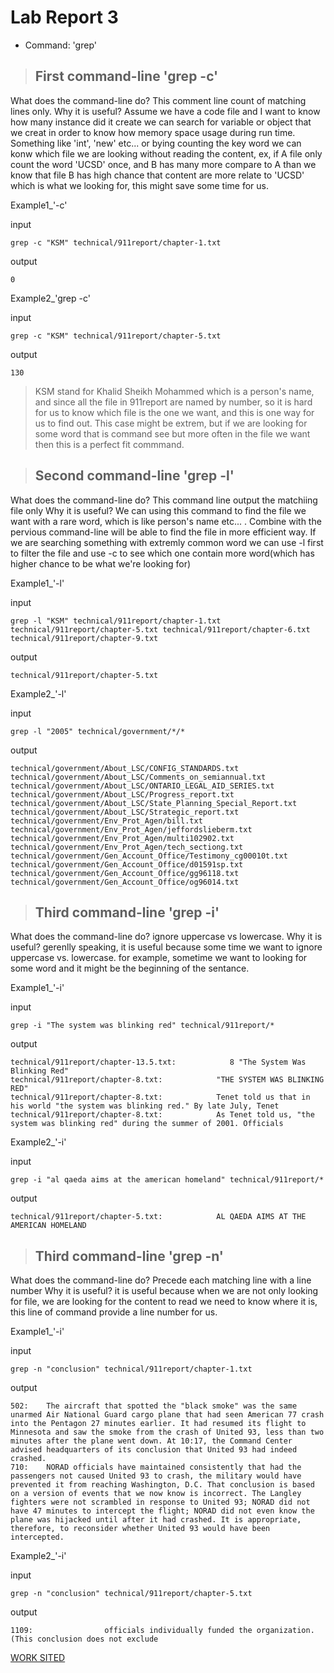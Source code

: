 

# Lab Report 3

* Command: 'grep'

> ## First command-line 'grep -c'

What does the command-line do?
  This comment line count of matching lines only. 
Why it is useful?
  Assume we have a code file and I want to know how many instance did it create we can search for variable or object that we creat in order to know how memory space usage during run time. 
  Something like 'int', 'new' etc... or bying counting the key word we can konw which file we are looking without reading the content, ex, if A file only count the word 'UCSD' once, and B has
  many more compare to A than we know that file B has high chance that content are more relate to 'UCSD' which is what we looking for, this might save some time for us.
  
  Example1_'-c'
  
  input
  
    
    grep -c "KSM" technical/911report/chapter-1.txt
    
    
  output
  
    0

  Example2_'grep -c'
  
  input
  
   
    grep -c "KSM" technical/911report/chapter-5.txt 
   
    
  output
  
    130
    
    
   >KSM stand for Khalid Sheikh Mohammed which is a person's name, and since all the file in 911report are named by number, so it is hard for us to know which file is the one we want, and this is  one way for us to find out. This case might be extrem, but if we are looking for some word that is command see but more often in the file we want then this is a perfect fit commmand.


    
    

> ## Second command-line 'grep -l'

What does the command-line do?
  This command line output the matchiing file only
Why it is useful?
  We can using this command to find the file we want with a rare word, which is like person's name etc... . Combine with the pervious command-line will be able to find the file in more efficient way. If we are searching something with extremly common word we can use -l first to filter the file and use -c to see which one contain more word(which has higher chance to be what we're looking for)
  
  Example1_'-l'
  
  input
    
    grep -l "KSM" technical/911report/chapter-1.txt technical/911report/chapter-5.txt technical/911report/chapter-6.txt technical/911report/chapter-9.txt 
    
  output
    
    technical/911report/chapter-5.txt 
    
    
  Example2_'-l'
  
  input
    
    grep -l "2005" technical/government/*/*
    
  output
  
    technical/government/About_LSC/CONFIG_STANDARDS.txt
    technical/government/About_LSC/Comments_on_semiannual.txt
    technical/government/About_LSC/ONTARIO_LEGAL_AID_SERIES.txt
    technical/government/About_LSC/Progress_report.txt
    technical/government/About_LSC/State_Planning_Special_Report.txt
    technical/government/About_LSC/Strategic_report.txt
    technical/government/Env_Prot_Agen/bill.txt
    technical/government/Env_Prot_Agen/jeffordslieberm.txt
    technical/government/Env_Prot_Agen/multi102902.txt
    technical/government/Env_Prot_Agen/tech_sectiong.txt
    technical/government/Gen_Account_Office/Testimony_cg00010t.txt
    technical/government/Gen_Account_Office/d01591sp.txt
    technical/government/Gen_Account_Office/gg96118.txt
    technical/government/Gen_Account_Office/og96014.txt
  
  
  
> ## Third command-line 'grep -i'

What does the command-line do?
  ignore uppercase vs lowercase.
Why it is useful?
  gerenlly speaking, it is useful because some time we want to ignore uppercase vs. lowercase. for example, sometime we want to looking for some word and it might be the beginning of the sentance.
  
  Example1_'-i'
  
  input
    
    grep -i "The system was blinking red" technical/911report/*
    
  output
    
    technical/911report/chapter-13.5.txt:            8 "The System Was Blinking Red"
    technical/911report/chapter-8.txt:            "THE SYSTEM WAS BLINKING RED"
    technical/911report/chapter-8.txt:            Tenet told us that in his world "the system was blinking red." By late July, Tenet
    technical/911report/chapter-8.txt:            As Tenet told us, "the system was blinking red" during the summer of 2001. Officials
    
    
  Example2_'-i'
  
  input
    
    grep -i "al qaeda aims at the american homeland" technical/911report/*
    
  output
  
    technical/911report/chapter-5.txt:            AL QAEDA AIMS AT THE AMERICAN HOMELAND


> ## Third command-line 'grep -n'

What does the command-line do?
  Precede each matching line with a line number
Why it is useful?
  it is useful because when we are not only looking for file, we are looking for the content to read we need to know where it is, this line of command provide a line number for us.
  
  Example1_'-i'
  
  input
    
    grep -n "conclusion" technical/911report/chapter-1.txt
    
  output
    
    502:    The aircraft that spotted the "black smoke" was the same unarmed Air National Guard cargo plane that had seen American 77 crash into the Pentagon 27 minutes earlier. It had resumed its flight to Minnesota and saw the smoke from the crash of United 93, less than two minutes after the plane went down. At 10:17, the Command Center advised headquarters of its conclusion that United 93 had indeed crashed.
    710:    NORAD officials have maintained consistently that had the passengers not caused United 93 to crash, the military would have prevented it from reaching Washington, D.C. That conclusion is based on a version of events that we now know is incorrect. The Langley fighters were not scrambled in response to United 93; NORAD did not have 47 minutes to intercept the flight; NORAD did not even know the plane was hijacked until after it had crashed. It is appropriate, therefore, to reconsider whether United 93 would have been intercepted.
    
    
  Example2_'-i'
  
  input
    
    grep -n "conclusion" technical/911report/chapter-5.txt
    
  output
  
    1109:                officials individually funded the organization. (This conclusion does not exclude
  
  
  
  
  [WORK SITED](https://en.wikibooks.org/wiki/Grep)
  
  
  
  
  
  
  
  
